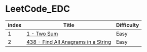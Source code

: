 # LeetCode_EDC

index | Title | Difficulty |
------------ | ------------- | ------------- |
1 | [1 - Two Sum](https://leetcode.com/problems/two-sum/description/) | Easy |
2 | [438 - Find All Anagrams in a String](https://leetcode.com/problems/find-all-anagrams-in-a-string/description/) | Easy